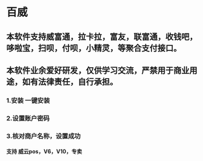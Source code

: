 # 百威

## 本软件支持威富通，拉卡拉，富友，联富通，收钱吧，哆啦宝，扫呗，付呗，小精灵，等聚合支付接口。
## 本软件业余爱好研发，仅供学习交流，严禁用于商业用途，如有法律责任，自行承担。


### 1.安装 一键安装
### 2.设置账户密码
### 3.核对商户名称，设置成功

#### 支持  威云pos，V6，V10，专卖
 
